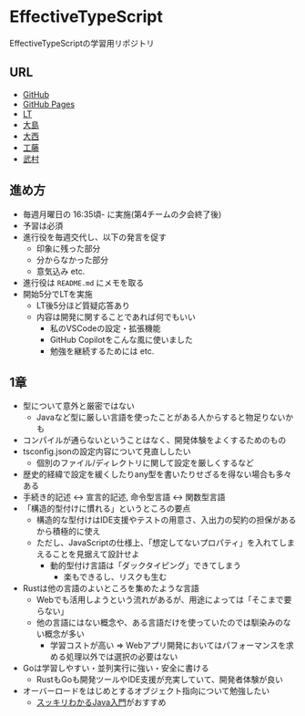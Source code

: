 # EffectiveTypeScript

EffectiveTypeScriptの学習用リポジトリ

## URL

- [GitHub](https://github.com/chaploud/EffectiveTypeScript)
- [GitHub Pages](https://chaploud.github.io/EffectiveTypeScript/)
- [LT](https://chaploud.github.io/EffectiveTypeScript/LT/)
- [大島](https://chaploud.github.io/EffectiveTypeScript/oshima/)
- [大西](https://chaploud.github.io/EffectiveTypeScript/onishi/)
- [工藤](https://chaploud.github.io/EffectiveTypeScript/kudo/)
- [武村](https://chaploud.github.io/EffectiveTypeScript/takemura/)

## 進め方

- 毎週月曜日の 16:35頃- に実施(第4チームの夕会終了後)
- 予習は必須
- 進行役を毎週交代し、以下の発言を促す
  - 印象に残った部分
  - 分からなかった部分
  - 意気込み etc.
- 進行役は `README.md` にメモを取る
- 開始5分でLTを実施
  - LT後5分ほど質疑応答あり
  - 内容は開発に関することであれば何でもいい
    - 私のVSCodeの設定・拡張機能
    - GitHub Copilotをこんな風に使いました
    - 勉強を継続するためには etc.

## 1章

- 型について意外と厳密ではない
  - Javaなど型に厳しい言語を使ったことがある人からすると物足りないかも
- コンパイルが通らないということはなく、開発体験をよくするためのもの
- tsconfig.jsonの設定内容について見直ししたい
  - 個別のファイル/ディレクトリに関して設定を厳しくするなど
- 歴史的経緯で設定を緩くしたりany型を書いたりせざるを得ない場合も多々ある
- 手続き的記述 <-> 宣言的記述, 命令型言語 <-> 関数型言語
- 「構造的型付けに慣れる」というところの要点
  - 構造的な型付けはIDE支援やテストの用意さ、入出力の契約の担保があるから積極的に使え
  - ただし、JavaScriptの仕様上、「想定してないプロパティ」を入れてしまえることを見据えて設計せよ
    - 動的型付け言語は「ダックタイピング」できてしまう
      - 楽もできるし、リスクも生む
- Rustは他の言語のよいところを集めたような言語
  - Webでも活用しようという流れがあるが、用途によっては「そこまで要らない」
  - 他の言語にはない概念や、ある言語だけを使っていたのでは馴染みのない概念が多い
    - 学習コストが高い => Webアプリ開発においてはパフォーマンスを求める処理以外では選択の必要はない
- Goは学習しやすい・並列実行に強い・安全に書ける
  - RustもGoも開発ツールやIDE支援が充実していて、開発者体験が良い
- オーバーロードをはじめとするオブジェクト指向について勉強したい
  - [スッキリわかるJava入門](https://amzn.asia/d/hUTJf7x)がおすすめ
